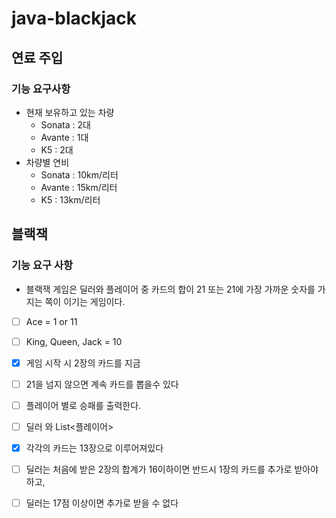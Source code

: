 # java-blackjack

## 연료 주입

### 기능 요구사항

* 현재 보유하고 있는 차량
  * Sonata : 2대
  * Avante : 1대
  * K5 : 2대
* 차량별 연비
  * Sonata : 10km/리터
  * Avante : 15km/리터
  * K5 : 13km/리터

## 블랙잭

### 기능 요구 사항
* 블랙잭 게임은 딜러와 플레이어 중 카드의 합이 
  21 또는 21에 가장 가까운 숫자를 가지는 쪽이 이기는 게임이다.
* [ ] Ace = 1 or 11
* [ ] King, Queen, Jack = 10
* [x] 게임 시작 시 2장의 카드를 지금
* [ ] 21을 넘지 않으면 계속 카드를 뽑을수 있다
* [ ] 플레이어 별로 승패를 출력한다.

* [ ] 딜러 와 List<플레이어>
* [x] 각각의 카드는 13장으로 이루어져있다
* [ ] 딜러는 처음에 받은 2장의 합계가 16이하이면 반드시 1장의 카드를 추가로 받아야 하고,
* [ ] 딜러는 17점 이상이면 추가로 받을 수 없다
